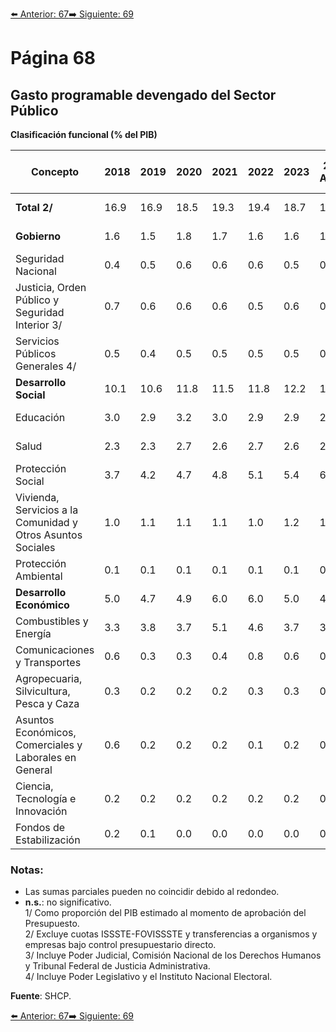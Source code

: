 [⬅️ Anterior: 67](./67.md)[➡️ Siguiente: 69](./69.md)

# Página 68

## Gasto programable devengado del Sector Público  
**Clasificación funcional (% del PIB)**

| **Concepto**                                | **2018** | **2019** | **2020** | **2021** | **2022** | **2023** | **2024 Aprob.** | **2024 Estim.** | **Diferencia 2024-2018** |
|---------------------------------------------|----------|----------|----------|----------|----------|----------|-----------------|-----------------|-------------------------|
| **Total 2/**                                | 16.9     | 16.9     | 18.5     | 19.3     | 19.4     | 18.7     | 18.9            | 19.8            | 2.9 (23.7)**         |
| **Gobierno**                                | 1.6      | 1.5      | 1.8      | 1.7      | 1.6      | 1.6      | 1.6             | 1.6             | 0.4 (33.1)**        |
| Seguridad Nacional                          | 0.4      | 0.5      | 0.6      | 0.6      | 0.6      | 0.5      | 0.4             | 0.6             | 0.1 (38.7)**        |
| Justicia, Orden Público y Seguridad Interior 3/ | 0.7   | 0.6      | 0.6      | 0.6      | 0.5      | 0.6      | 0.5             | -0.1 (-15.2)**  |
| Servicios Públicos Generales 4/             | 0.5      | 0.4      | 0.5      | 0.5      | 0.5      | 0.5      | 0.9             | 0.4 (93.9)**    |
| **Desarrollo Social**                       | 10.1     | 10.6     | 11.8     | 11.5     | 11.8     | 12.2     | 12.8            | 12.8            | 2.7 (34.2)**        |
| Educación                                   | 3.0      | 2.9      | 3.2      | 3.0      | 2.9      | 2.9      | 2.9             | 0.0 (4.7)**     |
| Salud                                       | 2.3      | 2.3      | 2.7      | 2.6      | 2.7      | 2.6      | 2.8             | 0.3 (21.0)**    |
| Protección Social                           | 3.7      | 4.2      | 4.7      | 4.8      | 5.1      | 5.4      | 6.0             | 2.4 (74.8)**    |
| Vivienda, Servicios a la Comunidad y Otros Asuntos Sociales | 1.0 | 1.1 | 1.1 | 1.1 | 1.0 | 1.2 | 1.1 | 0.0 (10.0)**    |
| Protección Ambiental                        | 0.1      | 0.1      | 0.1      | 0.1      | 0.1      | 0.1      | 0.1             | 0.0 (-28.1)**   |
| **Desarrollo Económico**                    | 5.0      | 4.7      | 4.9      | 6.0      | 6.0      | 5.0      | 4.5             | -0.1 (4.5)**    |
| Combustibles y Energía                      | 3.3      | 3.8      | 3.7      | 5.1      | 4.6      | 3.7      | 3.5             | 0.3 (14.0)**    |
| Comunicaciones y Transportes                | 0.6      | 0.3      | 0.3      | 0.4      | 0.8      | 0.6      | 0.8             | 0.2 (39.2)**    |
| Agropecuaria, Silvicultura, Pesca y Caza    | 0.3      | 0.2      | 0.2      | 0.2      | 0.3      | 0.3      | 0.3             | -0.1 (-19.6)**  |
| Asuntos Económicos, Comerciales y Laborales en General | 0.6 | 0.2 | 0.2 | 0.2 | 0.1 | 0.2 | 0.2 | -0.4 (-67.4)**  |
| Ciencia, Tecnología e Innovación            | 0.2      | 0.2      | 0.2      | 0.2      | 0.2      | 0.2      | 0.2             | 0.0 (-9.1)**    |
| Fondos de Estabilización                    | 0.2      | 0.1      | 0.0      | 0.0      | 0.0      | 0.0      | 0.0             | -0.2 (-88.5)**  |

### Notas:
- Las sumas parciales pueden no coincidir debido al redondeo.  
- **n.s.**: no significativo.  
1/ Como proporción del PIB estimado al momento de aprobación del Presupuesto.  
2/ Excluye cuotas ISSSTE-FOVISSSTE y transferencias a organismos y empresas bajo control presupuestario directo.  
3/ Incluye Poder Judicial, Comisión Nacional de los Derechos Humanos y Tribunal Federal de Justicia Administrativa.  
4/ Incluye Poder Legislativo y el Instituto Nacional Electoral.  

**Fuente**: SHCP.


[⬅️ Anterior: 67](./67.md)[➡️ Siguiente: 69](./69.md)